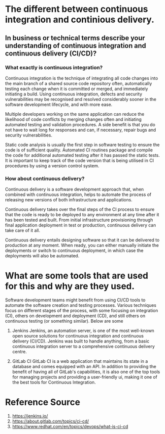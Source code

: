 # The different between continuous integration and continious delivery.

## In business or technical terms describe your understanding of continuous integration and continuous delivery (CI/CD)?

### What exactly is continuous integration?

Continuous integration is the technique of integrating all code changes into the main branch of a shared source code repository often, automatically testing each change when it is committed or merged, and immediately initiating a build. Using continuous integration, defects and security vulnerabilities may be recognised and resolved considerably sooner in the software development lifecycle, and with more ease.

Multiple developers working on the same application can reduce the likelihood of code conflicts by merging changes often and initiating automated testing and validation procedures. A side benefit is that you do not have to wait long for responses and can, if necessary, repair bugs and security vulnerabilities.

Static code analysis is usually the first step in software testing to ensure the code is of sufficient quality. Automated CI routines package and compile the code for additional automated testing after it has passed the static tests. It is important to keep track of the code version that is being utilised in CI procedures by using a version control system.

### How about continuous delivery?

Continuous delivery is a software development approach that, when combined with continuous integration, helps to automate the process of releasing new versions of both infrastructure and applications.

Continuous delivery takes over the final steps of the CI process to ensure that the code is ready to be deployed to any environment at any time after it has been tested and built. From initial infrastructure provisioning through final application deployment in test or production, continuous delivery can take care of it all.

Continuous delivery entails designing software so that it can be delivered to production at any moment. When ready, you can either manually initiate the deployments or switch to continuous deployment, in which case the deployments will also be automated.

# What are some tools that are used for this and why are they used.

Software development teams might benefit from using CI/CD tools to automate the software creation and testing processes. Various techniques focus on different stages of the process, with some focusing on integration (CI), others on development and deployment (CD), and still others on continuous testing (or something similar). Below are some

1. Jenkins
   Jenkins, an automation server, is one of the most well-known open source solutions for continuous integration and continuous delivery (CI/CD). Jenkins was built to handle anything, from a basic continuous integration server to a comprehensive continuous delivery centre.

2. GitLab CI
   GitLab CI is a web application that maintains its state in a database and comes equipped with an API. In addition to providing the benefit of having all of GitLab's capabilities, it is also one of the top tools for managing projects and providing a user-friendly ui, making it one of the best tools for Continuous Integration.

# Reference Source

1. https://jenkins.io/
2. https://about.gitlab.com/topics/ci-cd/
3. https://www.redhat.com/en/topics/devops/what-is-ci-cd
